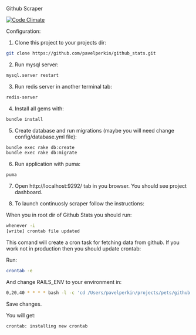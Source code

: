 Github Scraper

[![Code Climate](https://codeclimate.com/github/pavelperkin/github_stats/badges/gpa.svg)](https://codeclimate.com/github/pavelperkin/github_stats)


Configuration:

1) Clone this project to your projects dir:

```bash
git clone https://github.com/pavelperkin/github_stats.git
```

2) Run mysql server:

```bash
mysql.server restart
```

3) Run redis server in another terminal tab:

```bash
redis-server
```
4) Install all gems with:

```bash
bundle install
```

5) Create database and run migrations (maybe you will need change config/database.yml file):

```bash
bundle exec rake db:create
bundle exec rake db:migrate
```

6) Run application with puma:

```bash
puma
```

7) Open http://localhost:9292/ tab in you browser. You should see project dashboard.

8) To launch continuosly scraper follow the instructions:

When you in root dir of Github Stats you should run: 
```bash
whenever -i
[write] crontab file updated
```

This comand will create a cron task for fetching data from github.
If you work not in production then you should update crontab:

Run:
```bash
crontab -e
```

And change RAILS_ENV to your environment in:
```bash
0,20,40 * * * * bash -l -c 'cd /Users/pavelperkin/projects/pets/github && RAILS_ENV=production bundle exec rake scrape_github --silent
```

Save changes.

You will get:
```bash
crontab: installing new crontab
```
